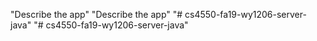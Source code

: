 "Describe the app" 
"Describe the app" 
"# cs4550-fa19-wy1206-server-java" 
"# cs4550-fa19-wy1206-server-java" 
